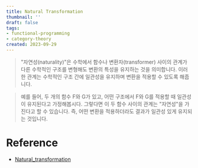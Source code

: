 ```yaml
---
title: Natural Transformation
thumbnail: ''
draft: false
tags:
- functional-programming
- category-theory
created: 2023-09-29
---
```



 > 
 > "자연성(naturality)"은 수학에서 함수나 변환자(transformer) 사이의 관계가 다른 수학적인 구조를 변형해도 변환의 특성을 유지하는 것을 의미합니다. 이러한 관계는 수학적인 구조 간에 일관성을 유지하며 변환을 적용할 수 있도록 해줍니다.

 > 
 > 예를 들어, 두 개의 함수 F와 G가 있고, 어떤 구조에서 F와 G를 적용할 때 일관성이 유지된다고 가정해봅시다. 그렇다면 이 두 함수 사이의 관계는 "자연성"을 가진다고 할 수 있습니다. 즉, 어떤 변환을 적용하더라도 결과가 일관성 있게 유지되는 것입니다.

# Reference

* [Natural_transformation](https://en.wikipedia.org/wiki/Natural_transformation)
